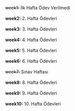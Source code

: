 ~~week1:~~ İlk Hafta Ödev Verilmedi<br><br>
**week2:** 2. Hafta Ödevleri<br><br>
**week3:** 3. Hafta Ödevleri<br><br>
**week4:** 4. Hafta Ödevleri<br><br>
**week5:** 5. Hafta Ödevleri<br><br>
**week6:** 6. Hafta Ödevleri<br><br>
~~week7:~~ Sınav Haftası<br><br>
**week8:** 8. Hafta Ödevleri<br><br>
**week9:** 9. Hafta Ödevleri<br><br>
**week10:** 10. Hafta Ödevleri<br><br>

